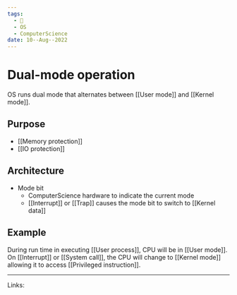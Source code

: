 ```yaml
---
tags:
  - 🌱
  - OS
  - ComputerScience 
date: 10--Aug--2022
---
```


# Dual-mode operation

OS runs dual mode that alternates between [[User mode]] and [[Kernel mode]].

## Purpose

- [[Memory protection]]
- [[IO protection]]

## Architecture

- Mode bit
    - ComputerScience hardware to indicate the current mode
    - [[Interrupt]] or [[Trap]] causes the mode bit to switch to [[Kernel data]]

## Example

During run time in executing [[User process]], CPU will be in [[User mode]]. On [[Interrupt]] or [[System call]], the CPU will change to [[Kernel mode]] allowing it to access [[Privileged instruction]].

---
Links: 